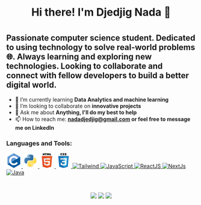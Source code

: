 <h1 align="center">
Hi there! I'm Djedjig Nada 👋
<h1 align="center">

## Passionate computer science student. Dedicated to using technology to solve real-world problems 🌐. Always learning and exploring new technologies. Looking to collaborate and connect with fellow developers to build a better digital world.

- 🌱 I’m currently learning **Data Analytics and machine learning**
- 👯 I’m looking to collaborate on **innovative projects** 
- 💬 Ask me about **Anything, I'll do my best to help**
- 📫 How to reach me: **nadadjedjig@gmail.com or feel free to message me on LinkedIn**

<h3 align="left">Languages and Tools:</h3>
<p align="left"> 
<a href="https://www.cprogramming.com/" target="_blank" rel="noreferrer"> <img src="https://raw.githubusercontent.com/devicons/devicon/master/icons/c/c-original.svg" alt="c" width="40" height="40"/> </a>
<a href="https://www.python.org" target="_blank" rel="noreferrer"> <img src="https://raw.githubusercontent.com/devicons/devicon/master/icons/python/python-original.svg" alt="python" width="40" height="40"/> </a>
<a href="https://www.w3.org/html/" target="_blank" rel="noreferrer"> <img src="https://raw.githubusercontent.com/devicons/devicon/master/icons/html5/html5-original-wordmark.svg" alt="html5" width="40" height="40"/> </a>
<a href="https://www.w3schools.com/css/" target="_blank" rel="noreferrer"> <img src="https://raw.githubusercontent.com/devicons/devicon/master/icons/css3/css3-original-wordmark.svg" alt="css3" width="40" height="40"/> </a>
<a href="https://tailwindcss.com/" target="_blank" rel="noreferrer"> <img src="https://user-images.githubusercontent.com/25181517/202896760-337261ed-ee92-4979-84c4-d4b829c7355d.png" alt="Tailwind" width="40" height="40"/> </a>
<a href="https://www.javascript.com/" target="_blank" rel="noreferrer"> <img src="https://raw.githubusercontent.com/jmnote/z-icons/master/svg/javascript.svg" alt="JavaScript" width="40" height="40"/> </a>
<a href="https://react.dev/" target="_blank" rel="noreferrer"> <img src="https://user-images.githubusercontent.com/25181517/183897015-94a058a6-b86e-4e42-a37f-bf92061753e5.png" alt="ReactJS" width="40" height="40"/> </a>
<a href="https://nextjs.org/" target="_blank" rel="noreferrer"> <img src="https://cdn.cdnlogo.com/logos/n/80/next-js.svg" alt="NextJs" width="40" height="40"/> </a>
<a href="https://www.java.com/" target="_blank" rel="noreferrer"> <img src="https://user-images.githubusercontent.com/25181517/117201156-9a724800-adec-11eb-9a9d-3cd0f67da4bc.png" alt="Java" width="40" height="40"/> </a>
</p>
<br>
<p align="center">
    <a href="https://www.linkedin.com/in/djedjignada" alt="Linkedin"><img src="https://img.shields.io/badge/LinkedIn-0077B5?style=for-the-badge&logo=linkedin&logoColor=white"></a>
    <a href="https://github.com/NaDdjg/" alt="GitHub"><img src="https://img.shields.io/badge/GitHub-100000?style=for-the-badge&logo=github&logoColor=white"></a>
     <a href="mailto:nadadjedjig@gmail.com" alt="Mail"><img src="https://img.shields.io/badge/Gmail-D14836?style=for-the-badge&logo=gmail&logoColor=white"></a>
</p> 
<!--
**NaDdjg/NaDdjg** is a ✨ _special_ ✨ repository because its `README.md` (this file) appears on your GitHub profile.

Here are some ideas to get you started:

- 🔭 I’m currently working on ...
- 🌱 I’m currently learning ...
- 👯 I’m looking to collaborate on ...
- 🤔 I’m looking for help with ...
- 💬 Ask me about ...
- 📫 How to reach me: ...
- 😄 Pronouns: ...
- ⚡ Fun fact: ...
-->
